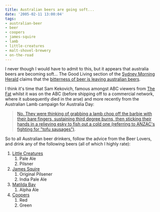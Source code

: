 ```yaml
---
title: Australian beers are going soft...
date: '2005-02-11 13:00:04'
tags:
- australian-beer
- beer
- coopers
- james-squire
- lamb
- little-creatures
- malt-shovel-brewery
- on-the-road
---
```


I never though I would have to admit to this, but it appears that australia beers are becoming soft... The Good Living section of the <a href="http://www.smh.com.au">Sydney Morning Herald</a> claims that the <a href="http://smh.com.au/articles/2005/02/07/1107625131613.html">bitterness of beer is leaving australian beers</a>.

I think it's time that Sam Kekovich, famous amongst ABC viewers from <a href="http://abc.net.au/thefat/">The Fat</a> whilst it was on the ABC (before shipping off to a commercial network, where it subsequently died in the arse) and more recently from the Australian Lamb campaign for Australia Day:
<blockquote><a href="http://smh.com.au/news/National/Kekovich-lambasting-to-stay-on-airs/2005/01/18/1105810904041.html">No. They were thinking of grabbing a lamb chop off the barbie with their bare fingers, sustaining third degree burns, then sticking their hands in a relieving esky to fish out a cold one (referring to ANZAC's fighting for "tofu sausages")</a>.</blockquote>
So to all Australian beer drinkers, follow the advice from the Beer Lovers, and drink any of the following beers (all of which I highly rate):
<ol>
	<li><a href="http://www.littlecreatures.com.au/">Little Creatures</a>
<ol>
	<li>Pale Ale</li>
	<li>Pilsner</li>
</ol>
</li>
	<li><a href="http://www.malt-shovel.com.au/">James Squire</a>
<ol>
	<li>Original Pilsener</li>
	<li>India Pale Ale</li>
</ol>
</li>
	<li><a href="http://www.matildabay.com.au/index.html">Matilda Bay</a>
<ol>
	<li>Alpha Ale</li>
</ol>
</li>
	<li><a href="http://www.coopers.com.au/">Coopers</a>
<ol>
	<li>Red</li>
	<li>Green</li>
</ol>
</li>
</ol>
